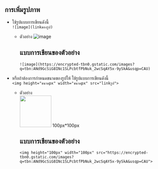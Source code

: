 ## การเพิ่มรูปภาพ
  + ใช้รูปแบบการเขียนดังนี้ <br>
    ```![image](linkของรูป)```
    + ตัวอย่าง
    ![image](https://encrypted-tbn0.gstatic.com/images?q=tbn:ANd9GcSiG8INc1SLPcbtfPbNuk_2wcSqAY5x-9ySkA&usqp=CAU)
    
      แบบการเขียนของตัวอย่าง
      ---
      ```
      ![image](https://encrypted-tbn0.gstatic.com/images?q=tbn:ANd9GcSiG8INc1SLPcbtfPbNuk_2wcSqAY5x-9ySkA&usqp=CAU)
      ```
  + หรือถ้าต้องการกำหนดขนาดของรูปให้ ใช้รูปแบบการเขียนดังนี้ <br>
    ```<img height="ขนาดpx" width="ขนาดpx" src="linkรูป">```
    + ตัวอย่าง <br> 
      <img height="100px" width="100px" src="https://encrypted-tbn0.gstatic.com/images?q=tbn:ANd9GcSiG8INc1SLPcbtfPbNuk_2wcSqAY5x-9ySkA&usqp=CAU"> 100px*100px  
     
      แบบการเขียนของตัวอย่าง
      ---
      ```
      <img height="100px" width="100px" src="https://encrypted-tbn0.gstatic.com/images?q=tbn:ANd9GcSiG8INc1SLPcbtfPbNuk_2wcSqAY5x-9ySkA&usqp=CAU">
      ```


